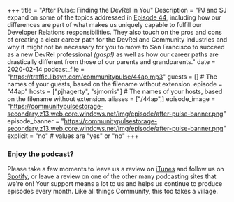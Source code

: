 +++
title = "After Pulse: Finding the DevRel in You"
Description = "PJ and SJ expand on some of the topics addressed in [Episode 44](http://localhost:1313/44-finding-devrel-in-you/), including how our differences are part of what makes us uniquely capable to fulfill our Developer Relations responsibilities. They also touch on the pros and cons of creating a clear career path for the DevRel and Community industries and why it might not be necessary for you to move to San Francisco to succeed as a new DevRel professional _(gasp!)_ as well as how our career paths are drastically different from those of our parents and grandparents."
date = 2020-02-14
podcast_file = "https://traffic.libsyn.com/communitypulse/44ap.mp3"
guests = [] # The names of your guests, based on the filename without extension.
episode = "44ap"
hosts = ["pjhagerty", "sjmorris"] # The names of your hosts, based on the filename without extension.
aliases = ["/44ap",]
episode_image = "https://communitypulsestorage-secondary.z13.web.core.windows.net/img/episode/after-pulse-banner.png"
episode_banner = "https://communitypulsestorage-secondary.z13.web.core.windows.net/img/episode/after-pulse-banner.png"
explicit = "no" # values are "yes" or "no"
+++

### Enjoy the podcast?
Please take a few moments to leave us a review on [iTunes](https://itunes.apple.com/us/podcast/community-pulse/id1218368182?mt=2) and follow us on [Spotify](https://open.spotify.com/show/3I7g5WfMSgpWu38zZMjet?si=565TMb81SaWwrJYbAIeOxQ), or leave a review on one of the other many podcasting sites that we're on! Your support means a lot to us and helps us continue to produce episodes every month. Like all things Community, this too takes a village.
